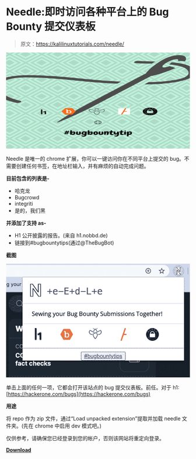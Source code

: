 # Needle:即时访问各种平台上的 Bug Bounty 提交仪表板

> 原文：<https://kalilinuxtutorials.com/needle/>

[![Needle : Instant Access To You Bug Bounty Submission Dashboard On Various Platforms](img//2029a0ee355d9add4cfe8725496838f4.png "Needle : Instant Access To You Bug Bounty Submission Dashboard On Various Platforms")](https://1.bp.blogspot.com/-QVhbXHV6IJ4/XvO2Kao-SnI/AAAAAAAAGtg/yDFLMviEto0KRZY47RORxUC0tbW3m--vgCLcBGAsYHQ/s1600/Needle%25281%2529.png)

Needle 是唯一的 chrome 扩展，你可以一键访问你在不同平台上提交的 bug。不需要创建任何书签，在地址栏输入，并有麻烦的自动完成问题。

**目前包含的列表是-**

*   哈克龙
*   Bugcrowd
*   integriti
*   是的，我们黑

**并添加了支持 as-**

*   H1 公开披露的报告。(来自 h1.nobbd.de)
*   链接到#bugbountytips(通过@TheBugBot)

**截图**

![](img//baed7353296c0ba4604fbba5ec5b46d6.png)

单击上面的任何一项，它都会打开该站点的 bug 提交仪表板。前任。对于 h1:[https://hackerone.com/bugs](https://hackerone.com/bugs)

**用途**

将 repo 作为 zip 文件，通过“Load unpacked extension”提取并加载 needle 文件夹。(先在 chrome 中启用 dev 模式吧。)

仅供参考，请确保您已经登录到您的帐户，否则该网站将重定向登录。

[**Download**](https://github.com/humblelad/Needle)